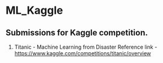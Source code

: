 # ML_Kaggle
## Submissions for Kaggle competition.
1.  Titanic - Machine Learning from Disaster
   Reference link - https://www.kaggle.com/competitions/titanic/overview
